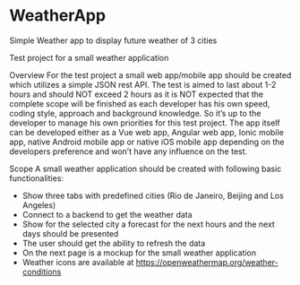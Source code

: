 # WeatherApp
Simple Weather app to display future weather of 3 cities

Test project for a small weather application

Overview
For the test project a small web app/mobile app should be created which utilizes a simple JSON rest
API.
The test is aimed to last about 1-2 hours and should NOT exceed 2 hours as it is NOT expected that
the complete scope will be finished as each developer has his own speed, coding style, approach and
background knowledge. So it’s up to the developer to manage his own priorities for this test project.
The app itself can be developed either as a Vue web app, Angular web app, Ionic mobile app, native
Android mobile app or native iOS mobile app depending on the developers preference and won’t
have any influence on the test.

Scope
A small weather application should be created with following basic functionalities:
- Show three tabs with predefined cities (Rio de Janeiro, Beijing and Los Angeles)
- Connect to a backend to get the weather data
- Show for the selected city a forecast for the next hours and the next days should be
presented
- The user should get the ability to refresh the data
- On the next page is a mockup for the small weather application
- Weather icons are available at https://openweathermap.org/weather-conditions
